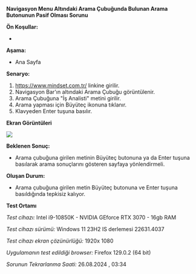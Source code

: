 **Navigasyon Menu Altındaki Arama Çubuğunda Bulunan Arama Butonunun Pasif Olması Sorunu**

**Ön Koşullar:**

-

**Aşama:**

- Ana Sayfa

**Senaryo:**

1) https://www.mindset.com.tr/ linkine girilir.<br>
2) Navigasyon Bar'ın altındaki Arama Çubuğu görüntülenir.<br>
3) Arama Çubuğuna "İş Analisti" metini girilir.<br>
4) Arama yapması için Büyüteç ikonuna tıklanır.
5) Klavyeden Enter tuşuna basılır.

**Ekran Görüntüleri**

![](images\arama-cubugu-tepkisizlik.gif) 

**Beklenen Sonuç:**

- Arama çubuğuna girilen metinin Büyüteç butonuna ya da Enter tuşuna basılarak arama sonuçlarını gösteren sayfaya yönlendirmeli.

**Oluşan Durum:**

- Arama çubuğuna girilen metin Büyüteç butonuna ve Enter tuşuna basıldığında tepkisiz kalıyor.

**Test Ortamı**

*Test cihazı:* Intel i9-10850K - NVIDIA GEforce RTX 3070 - 16gb RAM

*Test cihazı sürümü:* Windows 11 23H2 IS derlemesi 22631.4037

*Test cihazı ekran çözünürlüğü:* 1920x 1080

*Uygulamanın test edildiği browser:* Firefox 129.0.2 (64 bit)

*Sorunun Tekrarlanma Saati:* 26.08.2024 , 03:34